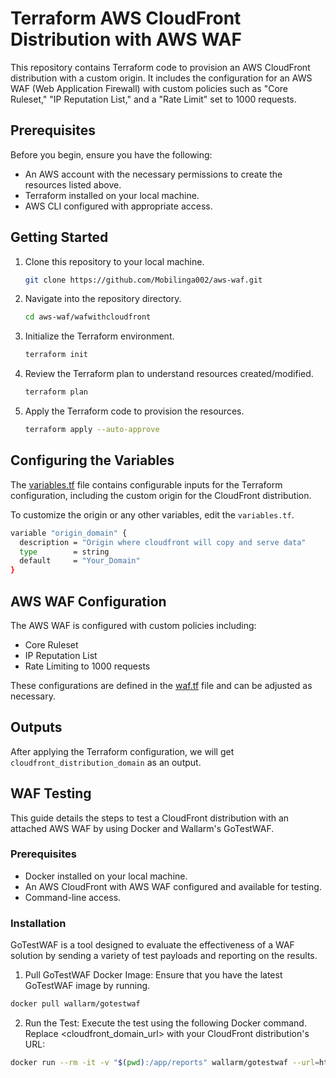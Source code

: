 # Terraform AWS CloudFront Distribution with AWS WAF

This repository contains Terraform code to provision an AWS CloudFront distribution with a custom origin. It includes the configuration for an AWS WAF (Web Application Firewall) with custom policies such as "Core Ruleset," "IP Reputation List," and a "Rate Limit" set to 1000 requests.

## Prerequisites

Before you begin, ensure you have the following:

- An AWS account with the necessary permissions to create the resources listed above.
- Terraform installed on your local machine.
- AWS CLI configured with appropriate access.

## Getting Started

1. Clone this repository to your local machine.

    ```bash
    git clone https://github.com/Mobilinga002/aws-waf.git
    ```

2. Navigate into the repository directory.

    ```bash
    cd aws-waf/wafwithcloudfront
    ```

3. Initialize the Terraform environment.

    ```bash
    terraform init
    ```

4. Review the Terraform plan to understand resources created/modified.

    ```bash
    terraform plan
    ```

5. Apply the Terraform code to provision the resources.

    ```bash
    terraform apply --auto-approve
    ```

## Configuring the Variables

The [variables.tf](https://github.com/Mobilinga002/aws-waf/blob/a1e8e02dbb855fb0d9552f452e84500719182f18/wafwithcloudfront/terraform.tf) file contains configurable inputs for the Terraform configuration, including the custom origin for the CloudFront distribution.

To customize the origin or any other variables, edit the `variables.tf`.

```bash
variable "origin_domain" {
  description = "Origin where cloudfront will copy and serve data"
  type        = string
  default     = "Your_Domain" 
}
```


## AWS WAF Configuration

The AWS WAF is configured with custom policies including:

- Core Ruleset
- IP Reputation List
- Rate Limiting to 1000 requests

These configurations are defined in the [waf.tf](https://github.com/Mobilinga002/aws-waf/blob/b381d206f0e9de6e217e7573c281bba2ec85ca1b/wafwithcloudfront/waf.tf) file and can be adjusted as necessary.

## Outputs

After applying the Terraform configuration, we will get `cloudfront_distribution_domain` as an output.

## WAF Testing

This guide details the steps to test a CloudFront distribution with an attached AWS WAF by using Docker and Wallarm's GoTestWAF.

### Prerequisites

- Docker installed on your local machine.
- An AWS CloudFront with AWS WAF configured and available for testing.
- Command-line access.

### Installation

GoTestWAF is a tool designed to evaluate the effectiveness of a WAF solution by sending a variety of test payloads and reporting on the results.

1. Pull GoTestWAF Docker Image: Ensure that you have the latest GoTestWAF image by running.

```bash
docker pull wallarm/gotestwaf
```

2. Run the Test: Execute the test using the following Docker command. Replace <cloudfront_domain_url> with your CloudFront distribution's URL:

```bash
docker run --rm -it -v "$(pwd):/app/reports" wallarm/gotestwaf --url=https://<cloudfront_domain_url>
```

